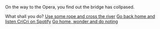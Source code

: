 On the way to the Opera, you find out the bridge has collpased.

What shall you do?
[Use some rope and cross the river](river.md)
[Go back home and listen CriCri on Spotify](spotify.md)
[Go home, wonder and do noting](nothing.md)

